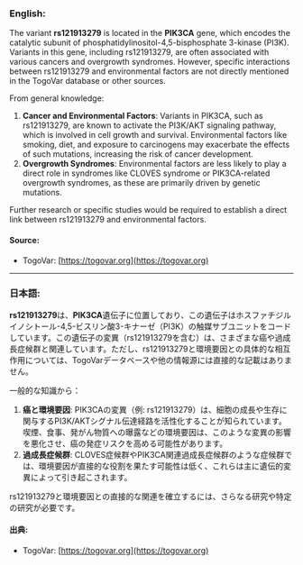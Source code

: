 ### English:
The variant **rs121913279** is located in the **PIK3CA** gene, which encodes the catalytic subunit of phosphatidylinositol-4,5-bisphosphate 3-kinase (PI3K). Variants in this gene, including rs121913279, are often associated with various cancers and overgrowth syndromes. However, specific interactions between rs121913279 and environmental factors are not directly mentioned in the TogoVar database or other sources.

From general knowledge:
1. **Cancer and Environmental Factors**: Variants in PIK3CA, such as rs121913279, are known to activate the PI3K/AKT signaling pathway, which is involved in cell growth and survival. Environmental factors like smoking, diet, and exposure to carcinogens may exacerbate the effects of such mutations, increasing the risk of cancer development.
2. **Overgrowth Syndromes**: Environmental factors are less likely to play a direct role in syndromes like CLOVES syndrome or PIK3CA-related overgrowth syndromes, as these are primarily driven by genetic mutations.

Further research or specific studies would be required to establish a direct link between rs121913279 and environmental factors.

#### Source:
- TogoVar: [https://togovar.org](https://togovar.org)

---

### 日本語:
**rs121913279**は、**PIK3CA**遺伝子に位置しており、この遺伝子はホスファチジルイノシトール-4,5-ビスリン酸3-キナーゼ（PI3K）の触媒サブユニットをコードしています。この遺伝子の変異（rs121913279を含む）は、さまざまな癌や過成長症候群と関連しています。ただし、rs121913279と環境要因との具体的な相互作用については、TogoVarデータベースや他の情報源には直接的な記載はありません。

一般的な知識から：
1. **癌と環境要因**: PIK3CAの変異（例: rs121913279）は、細胞の成長や生存に関与するPI3K/AKTシグナル伝達経路を活性化することが知られています。喫煙、食事、発がん物質への曝露などの環境要因は、このような変異の影響を悪化させ、癌の発症リスクを高める可能性があります。
2. **過成長症候群**: CLOVES症候群やPIK3CA関連過成長症候群のような症候群では、環境要因が直接的な役割を果たす可能性は低く、これらは主に遺伝的変異によって引き起こされます。

rs121913279と環境要因との直接的な関連を確立するには、さらなる研究や特定の研究が必要です。

#### 出典:
- TogoVar: [https://togovar.org](https://togovar.org)